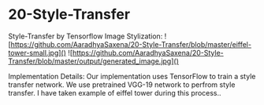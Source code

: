 # 20-Style-Transfer
Style-Transfer by Tensorflow
Image Stylization:
![https://github.com/AaradhyaSaxena/20-Style-Transfer/blob/master/eiffel-tower-small.jpg]()
![https://github.com/AaradhyaSaxena/20-Style-Transfer/blob/master/output/generated_image.jpg]()

Implementation Details:
  Our implementation uses TensorFlow to train a style transfer network.
  We use pretrained VGG-19 network to perfrom style transfer.
  I have taken example of eiffel tower during this process..
